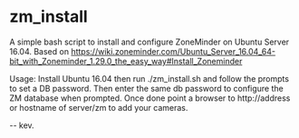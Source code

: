 # zm_install
A simple bash script to install and configure ZoneMinder
on Ubuntu Server 16.04.
Based on 
https://wiki.zoneminder.com/Ubuntu_Server_16.04_64-bit_with_Zoneminder_1.29.0_the_easy_way#Install_Zoneminder

Usage:
Install Ubuntu 16.04 then run ./zm_install.sh and follow the prompts
to set a DB password. Then enter the same db password to configure
the ZM database when prompted. Once done point a browser to 
http://address or hostname of server/zm to add your cameras.

--
kev.